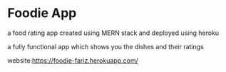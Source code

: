 # Foodie App
a food rating app created using MERN stack and deployed using heroku


a fully functional app which shows you the dishes and their ratings


website:https://foodie-fariz.herokuapp.com/
